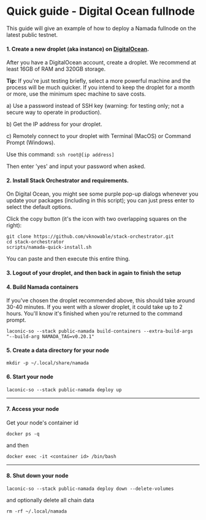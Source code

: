 # Quick guide - Digital Ocean fullnode
This guide will give an example of how to deploy a Namada fullnode on the latest public testnet.

#### 1. Create a new droplet (aka instance) on [DigitalOcean](https://cloud.digitalocean.com).
After you have a DigitalOcean account, create a droplet. We recommend at least 16GB of RAM and 320GB storage.

**Tip:** If you're just testing briefly, select a more powerful machine and the process will be much quicker. If you intend to keep the droplet for a month or more, use the minimum spec machine to save costs.

a) Use a password instead of SSH key (warning: for testing only; not a secure way to operate in production).

b) Get the IP address for your droplet.

c) Remotely connect to your droplet with Terminal (MacOS) or Command Prompt (Windows).

Use this command: `ssh root@[ip address]`

Then enter 'yes' and input your password when asked.

#### 2. Install Stack Orchestrator and requirements.
On Digital Ocean, you might see some purple pop-up dialogs whenever you update your packages (including in this script); you can just press enter to select the default options.

Click the copy button (it's the icon with two overlapping squares on the right): 
```
git clone https://github.com/vknowable/stack-orchestrator.git
cd stack-orchestrator
scripts/namada-quick-install.sh
```
You can paste and then execute this entire thing.

#### 3. Logout of your droplet, and then back in again to finish the setup

#### 4. Build Namada containers
If you've chosen the droplet recommended above, this should take around 30-40 minutes. If you went with a slower droplet, it could take up to 2 hours. You'll know it's finished when you're returned to the command prompt.
```
laconic-so --stack public-namada build-containers --extra-build-args "--build-arg NAMADA_TAG=v0.20.1"
```
#### 5. Create a data directory for your node
```
mkdir -p ~/.local/share/namada
```
#### 6. Start your node
```
laconic-so --stack public-namada deploy up
```
---
#### 7. Access your node
Get your node's container id
```
docker ps -q
```
and then
```
docker exec -it <container id> /bin/bash
```
---
#### 8. Shut down your node
```
laconic-so --stack public-namada deploy down --delete-volumes
```
and optionally delete all chain data
```
rm -rf ~/.local/namada
```
